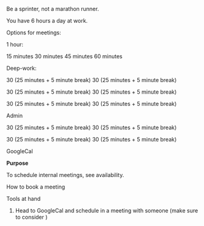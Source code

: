 Be a sprinter, not a marathon runner. 

You have 6 hours a day at work. 

Options for meetings:

1 hour:

15 minutes
30 minutes
45 minutes 
60 minutes

Deep-work:

30 (25 minutes  + 5 minute break)
30 (25 minutes + 5 minute break)

30 (25 minutes + 5 minute break)
30 (25 minutes + 5 minute break)

30 (25 minutes + 5 minute break)
30 (25 minutes + 5 minute break)

Admin 

30 (25 minutes + 5 minute break)
30 (25 minutes + 5 minute break)

30 (25 minutes + 5 minute break)
30 (25 minutes + 5 minute break)


GoogleCal 

**Purpose**

To schedule internal meetings, see availability.

How to book a meeting

Tools at hand

1. Head to GoogleCal and schedule in a meeting with someone (make sure to consider )